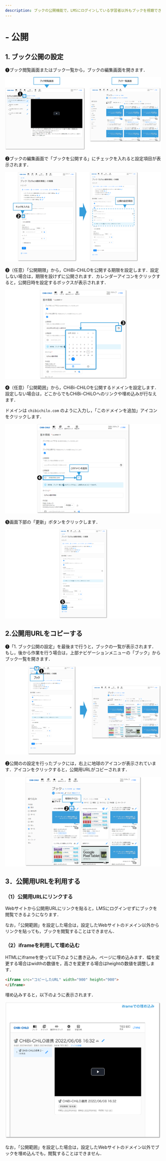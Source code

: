 ```yaml
---
description: ブックの公開機能で，LMSにログインしている学習者以外もブックを視聴できるようになります．
---
```


# - 公開

## 1. ブック公開の設定

❶ブック閲覧画面またはブック一覧から，ブックの編集画面を開きます．

![](<../.gitbook/assets/book-release_01.png>)

❷ブックの編集画面で「ブックを公開する」にチェックを入れると設定項目が表示されます．

![](<../.gitbook/assets/book-release_02.png>)

❸（任意）「公開期限」から，CHiBi-CHiLOを公開する期限を設定します．設定しない場合は，期限を設けずに公開されます．カレンダーアイコンをクリックすると，公開日時を設定するボックスが表示されます．

![](<../.gitbook/assets/book-release_03.png>)

❹（任意）「公開範囲」から，CHiBi-CHiLOを公開するドメインを設定します．設定しない場合は，どこからでもCHiBi-CHiLOへのリンクや埋め込みが行なえます．

ドメインは `chibichilo.com` のように入力し，「このドメインを追加」アイコンをクリックします．

![](<../.gitbook/assets/book-release_04.png>)

❺画面下部の「更新」ボタンをクリックします．

![](<../.gitbook/assets/book-release_05.png>)

## 2.公開用URLをコピーする

❶「1. ブック公開の設定」を最後まで行うと，ブックの一覧が表示されます．
もし，後から作業を行う場合は，上部ナビゲーションメニューの「ブック」からブック一覧を開きます．

![](<../.gitbook/assets/book-release_06.png>)

❷公開のの設定を行ったブックには，右上に地球のアイコンが表示されています．アイコンをクリックすると，公開用URLがコピーされます．

![](<../.gitbook/assets/book-release_07.png>)

## 3．公開用URLを利用する

### （1）公開用URLにリンクする

Webサイトから公開用URLにリンクを貼ると，LMSにログインせずにブックを閲覧できるようになります．

なお，「公開範囲」を設定した場合は，設定したWebサイトのドメイン以外からリンクを貼っても，ブックを閲覧することはできません．

### （2）iframeを利用して埋め込む

HTMLにiframeを使って以下のように書き込み，ページに埋め込みます．幅を変更する場合はwidthの数値を，高さを変更する場合はheightの数値を調整します．

```html
<iframe src="コピーしたURL" width="900" height="900">
</iframe>
```

埋め込みすると，以下のように表示されます．

![](<../.gitbook/assets/image (475).png>)

なお，「公開範囲」を設定した場合は，設定したWebサイトのドメイン以外でブックを埋め込んでも，閲覧することはできません．